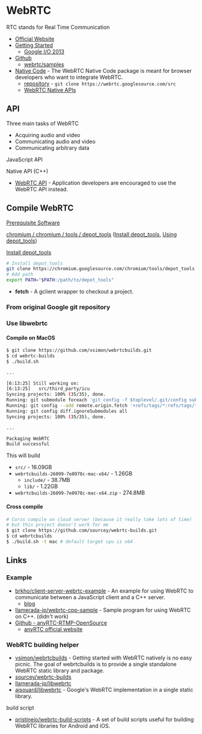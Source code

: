 # WebRTC

RTC stands for Real Time Communication

* [Official Website](https://webrtc.org/)
* [Getting Started](https://webrtc.org/start/)
    * [Google I/O 2013](https://youtu.be/p2HzZkd2A40)
* [Github](https://github.com/webrtc)
    * [webrtc/samples](https://github.com/webrtc/samples)
* [Native Code](https://webrtc.org/native-code/) - The WebRTC Native Code package is meant for browser developers who want to integrate WebRTC.
    * [repository](https://webrtc.googlesource.com/src) - `git clone https://webrtc.googlesource.com/src`
    * [WebRTC Native APIs](https://webrtc.org/native-code/native-apis/)

## API

Three main tasks of WebRTC

* Acquiring audio and video
* Communicating audio and video
* Communicating arbitrary data

JavaScript API

Native API (C++)

* [WebRTC API](https://w3c.github.io/webrtc-pc/) - Application developers are encouraged to use the WebRTC API instead.

## Compile WebRTC

[Prerequisite Software](https://webrtc.org/native-code/development/prerequisite-sw/)

[chromium / chromium / tools / depot_tools](https://chromium.googlesource.com/chromium/tools/depot_tools) ([Install depot_tools](https://www.chromium.org/developers/how-tos/install-depot-tools), [Using depot_tools](https://www.chromium.org/developers/how-tos/depottools))

[Install depot_tools](https://chromium.googlesource.com/chromium/src/+/HEAD/docs/mac_build_instructions.md#install)

```sh
# Install depot_tools
git clone https://chromium.googlesource.com/chromium/tools/depot_tools.git
# Add path
export PATH="$PATH:/path/to/depot_tools"
```

* **fetch** - A gclient wrapper to checkout a project.

### From original Google git repository

### Use libwebrtc

#### Compile on MacOS

```sh
$ git clone https://github.com/vsimon/webrtcbuilds.git
$ cd webrtc-builds
$ ./build.sh

...

[6:13:25] Still working on:
[6:13:25]   src/third_party/icu
Syncing projects: 100% (35/35), done.
Running: git submodule foreach 'git config -f $toplevel/.git/config submodule.$name.ignore all'
Running: git config --add remote.origin.fetch '+refs/tags/*:refs/tags/*'
Running: git config diff.ignoreSubmodules all
Syncing projects: 100% (35/35), done.

...

Packaging WebRTC
Build successful
```

This will build

* `src/` - 16.09GB
* `webrtcbuilds-26099-7e0978c-mac-x64/` - 1.26GB
  * `include/` - 38.7MB
  * `lib/` - 1.22GB
* `webrtcbuilds-26099-7e0978c-mac-x64.zip` - 274.8MB

#### Cross compile

```sh
# Corss compile on cloud server (because it really take lots of time)
# but this project doesn't work for me
$ git clone https://github.com/sourcey/webrtc-builds.git
$ cd webrtcbuilds
$ ./build.sh -t mac # default target cpu is x64
```

## Links

### Example

* [brkho/client-server-webrtc-example](https://github.com/brkho/client-server-webrtc-example) - An example for using WebRTC to communicate between a JavaScript client and a C++ server.
  * [blog](http://blog.brkho.com/2017/03/15/dive-into-client-server-web-games-webrtc/)
* [llamerada-jp/webrtc-cpp-sample](https://github.com/llamerada-jp/webrtc-cpp-sample) - Sample program for using WebRTC on C++. (didn't work)
* [Github - anyRTC-RTMP-OpenSource](https://github.com/anyRTC/anyRTC-RTMP-OpenSource)
  * [anyRTC official website](https://www.anyrtc.io/)

### WebRTC building helper

* [vsimon/webrtcbuilds](https://github.com/vsimon/webrtcbuilds) - Getting started with WebRTC natively is no easy picnic. The goal of webrtcbuilds is to provide a single standalone WebRTC static library and package.
* [sourcey/webrtc-builds](https://github.com/sourcey/webrtc-builds)
* [llamerada-jp/libwebrtc](https://github.com/llamerada-jp/libwebrtc.git)
* [aisouard/libwebrtc](https://github.com/aisouard/libwebrtc) - Google's WebRTC implementation in a single static library.

build script

* [pristineio/webrtc-build-scripts](https://github.com/pristineio/webrtc-build-scripts) - A set of build scripts useful for building WebRTC libraries for Android and iOS.